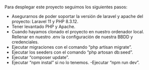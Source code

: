 Para desplegar este proyecto seguimos los siguientes pasos:
- Asegurarnos de poder soportar la versión de laravel y apache del proyecto: Laravel 11 y PHP 8.3.12.
- Tener levantado PHP y Apache.
- Cuando hayamos clonado el proyecto en nuestro ordenador local. Rellenar en nuestro .env la configuración de nuestra BBDD y credenciales.
- Ejecutar migraciones con el comando “php artisan migrate”.
- Ejecutar los seeders con el comando “php artosan db:seed”.
- Ejecutar “composer update”.
- Ejecutar “npm instal” si no lo tenemos.
-Ejecutar “npm run dev”.
